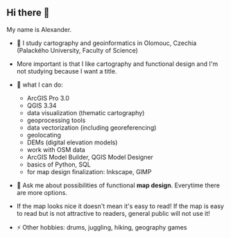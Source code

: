 ## Hi there 👋

<!--
**Salimgeo/Salimgeo** is a ✨ _special_ ✨ repository because its `README.md` (this file) appears on your GitHub profile.

Here are some ideas to get you started:

- 🔭 I’m currently working on ...
- 🌱 I’m currently learning ...
- 👯 I’m looking to collaborate on ...
- 🤔 I’m looking for help with ...
- 💬 Ask me about ...
- 📫 How to reach me: ...
- 😄 Pronouns: ...
- ⚡ Fun fact: ...
-->
My name is Alexander.
- 🏫 I study cartography and geoinformatics in Olomouc, Czechia (Palackého University, Faculty of Science)
- More important is that I like cartography and functional design and I'm not studying because I want a title.


- 🌱 what I can do:
  - ArcGIS Pro 3.0
  - QGIS 3.34
  - data visualization (thematic cartography)
  - geoprocessing tools
  - data vectorization (including georeferencing)
  - geolocating
  - DEMs (digital elevation models)
  - work with OSM data
  - ArcGIS Model Builder, QGIS Model Designer
  - basics of Python, SQL
  - for map design finalization: Inkscape, GIMP
 
- 💬 Ask me about possibilities of functional **map design**. Everytime there are more options.
- If the map looks nice it doesn't mean it's easy to read! If the map is easy to read but is not attractive to readers, general public will not use it!

- ⚡ Other hobbies: drums, juggling, hiking, geography games
